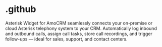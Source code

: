 # .github
Asterisk Widget for AmoCRM seamlessly connects your on-premise or cloud Asterisk telephony system to your CRM. Automatically log inbound and outbound calls, assign call tasks, store call recordings, and trigger follow-ups — ideal for sales, support, and contact centers.
